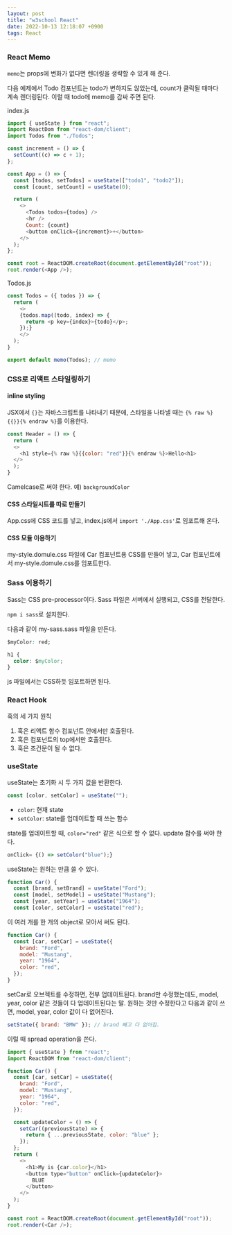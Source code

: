 ```yaml
---
layout: post
title: "w3school React"
date: 2022-10-13 12:18:07 +0900
tags: React
---
```


### React Memo

`memo`는 props에 변화가 없다면 렌더링을 생략할 수 있게 해 준다.

다음 예제에서 Todo 컴포넌트는 todo가 변하지도 않았는데, count가 클릭될 때마다 계속 렌더링된다. 이럴 때 todo에 memo를 감싸 주면 된다.

index.js

```js
import { useState } from "react";
import ReactDom from "react-dom/client";
import Todos from "./Todos";

const increment = () => {
  setCount((c) => c + 1);
};

const App = () => {
  const [todos, setTodos] = useState(["todo1", "todo2"]);
  const [count, setCount] = useState(0);

  return (
    <>
      <Todos todos={todos} />
      <hr />
      Count: {count}
      <button onClick={increment}>+</button>
    </>
  );
};

const root = ReactDOM.createRoot(document.getElementById("root"));
root.render(<App />);
```

Todos.js

```js
const Todos = ({ todos }) => {
  return (
    <>
    {todos.map((todo, index) => {
      return <p key={index}>{todo}</p>;
    });}
    </>
  );
}

export default memo(Todos); // memo
```

### CSS로 리액트 스타일링하기

#### inline styling

JSX에서 `{}`는 자바스크립트를 나타내기 때문에, 스타일을 나타낼 때는 `{% raw %}{{}}{% endraw %}`를 이용한다.

```js
const Header = () => {
  return (
  <>
    <h1 style={% raw %}{{color: "red"}}{% endraw %}>Hello<h1>
  </>
  );
}
```

Camelcase로 써야 한다. 예) `backgroundColor`

#### CSS 스타일시트를 따로 만들기

App.css에 CSS 코드를 넣고, index.js에서 `import './App.css'`로 임포트해 온다.

#### CSS 모듈 이용하기

my-style.domule.css 파일에 Car 컴포넌트용 CSS를 만들어 넣고, Car 컴포넌트에서 my-style.domule.css를 임포트한다.

### Sass 이용하기

Sass는 CSS pre-processor이다. Sass 파일은 서버에서 실행되고, CSS를 전달한다.

`npm i sass`로 설치한다.

다음과 같이 my-sass.sass 파일을 만든다.

```css
$myColor: red;

h1 {
  color: $myColor;
}
```

js 파일에서는 CSS하듯 임포트하면 된다.

### React Hook

훅의 세 가지 원칙

1. 훅은 리액트 함수 컴포넌트 안에서만 호출된다.
2. 훅은 컴포넌트의 top에서만 호출된다.
3. 훅은 조건문이 될 수 없다.

### useState

useState는 초기화 시 두 가지 값을 반환한다.

```js
const [color, setColor] = useState("");
```

- `color`: 현재 state
- `setColor`: state를 업데이트할 때 쓰는 함수

state를 업데이트할 때, `color="red"` 같은 식으로 할 수 없다. update 함수를 써야 한다.

```js
onClick= {() => setColor("blue");}
```

useState는 원하는 만큼 쓸 수 있다.

```js
function Car() {
  const [brand, setBrand] = useState("Ford");
  const [model, setModel] = useState("Mustang");
  const [year, setYear] = useState("1964");
  const [color, setColor] = useState("red");
```

이 여러 개를 한 개의 object로 모아서 써도 된다.

```js
function Car() {
  const [car, setCar] = useState({
    brand: "Ford",
    model: "Mustang",
    year: "1964",
    color: "red",
  });
}
```

setCar로 오브젝트를 수정하면, 전부 업데이트된다. brand만 수정했는데도, model, year, color 같은 것들이 다 업데이트된다는 말. 원하는 것만 수정한다고 다음과 같이 쓰면, model, year, color 값이 다 없어진다.

```js
setState({ brand: "BMW" }); // brand 빼고 다 없어짐.
```

이럴 때 spread operation을 쓴다.

```js
import { useState } from "react";
import ReactDOM from "react-dom/client";

function Car() {
  const [car, setCar] = useState({
    brand: "Ford",
    model: "Mustang",
    year: "1964",
    color: "red",
  });

  const updateColor = () => {
    setCar((previousState) => {
      return { ...previousState, color: "blue" };
    });
  };
  return (
    <>
      <h1>My is {car.color}</h1>
      <button type="button" onClick={updateColor}>
        BLUE
      </button>
    </>
  );
}

const root = ReactDOM.createRoot(document.getElementById("root"));
root.render(<Car />);
```
